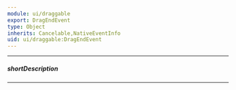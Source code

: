 ```yaml
---
module: ui/draggable
export: DragEndEvent
type: Object
inherits: Cancelable,NativeEventInfo
uid: ui/draggable:DragEndEvent
---
```

---
##### shortDescription
<!-- Description goes here -->

---
<!-- Description goes here -->